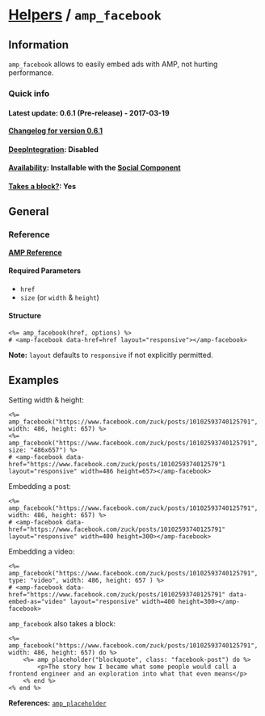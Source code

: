 
# [Helpers](https://github.com/jonhue/amphtml/tree/master/lib/amphtml/helpers/docs#amp-html-helpers) / `amp_facebook`


## Information

`amp_facebook` allows to easily embed ads with AMP, not hurting performance.

### Quick info

#### Latest update: 0.6.1 (Pre-release) - 2017-03-19

[**Changelog for version 0.6.1**](https://github.com/jonhue/amphtml/blob/master/CHANGELOG.md#061-pre-release---2017-03-19)

#### [DeepIntegration](https://github.com/jonhue/amphtml/tree/master/lib/amphtml/helpers/docs#deepintegration-helpers): Disabled

#### [Availability](https://github.com/jonhue/amphtml/tree/master/lib/amphtml/helpers/docs#availability-of-helpers): Installable with the [Social Component](https://github.com/jonhue/amphtml/tree/master/lib/amphtml/components/docs/social.md)

#### [Takes a block?](https://github.com/jonhue/amphtml/tree/master/lib/amphtml/helpers/docs#takes-a-block): Yes

## General

### Reference

[**AMP Reference**](https://www.ampproject.org/docs/reference/components/social/amp-facebook)

#### Required Parameters

* `href`
* `size` (or `width` & `height`)

#### Structure

    <%= amp_facebook(href, options) %>
    # <amp-facebook data-href=href layout="responsive"></amp-facebook>

**Note:** `layout` defaults to `responsive` if not explicitly permitted.


## Examples

Setting width & height:

    <%= amp_facebook("https://www.facebook.com/zuck/posts/10102593740125791", width: 486, height: 657) %>
    <%= amp_facebook("https://www.facebook.com/zuck/posts/10102593740125791", size: "486x657") %>
    # <amp-facebook data-href="https://www.facebook.com/zuck/posts/1010259374012579"1 layout="responsive" width=486 height=657></amp-facebook>

Embedding a post:

    <%= amp_facebook("https://www.facebook.com/zuck/posts/10102593740125791", width: 486, height: 657) %>
    # <amp-facebook data-href="https://www.facebook.com/zuck/posts/10102593740125791" layout="responsive" width=400 height=300></amp-facebook>

Embedding a video:

    <%= amp_facebook("https://www.facebook.com/zuck/posts/10102593740125791", type: "video", width: 486, height: 657 ) %>
    # <amp-facebook data-href="https://www.facebook.com/zuck/posts/10102593740125791" data-embed-as="video" layout="responsive" width=400 height=300></amp-facebook>

`amp_facebook` also takes a block:

    <%= amp_facebook("https://www.facebook.com/zuck/posts/10102593740125791", width: 486, height: 657) do %>
        <%= amp_placeholder("blockquote", class: "facebook-post") do %>
            <p>The story how I became what some people would call a frontend engineer and an exploration into what that even means</p>
        <% end %>
    <% end %>

**References:** [`amp_placeholder`](https://github.com/jonhue/amphtml/blob/master/lib/amphtml/helpers/docs/amp_placeholder.md)
